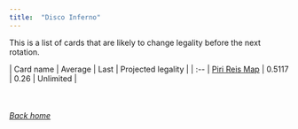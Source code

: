 ```yaml
---
title:  "Disco Inferno"
---
```


This is a list of cards that are likely to change legality before the next rotation.

| Card name | Average | Last | Projected legality |
| :-- |
[Piri Reis Map](https://db.ygoprodeck.com/card/?search=Piri%20Reis%20Map) | 0.5117 | 0.26 | Unlimited |

<br>

###### [Back home](index)
